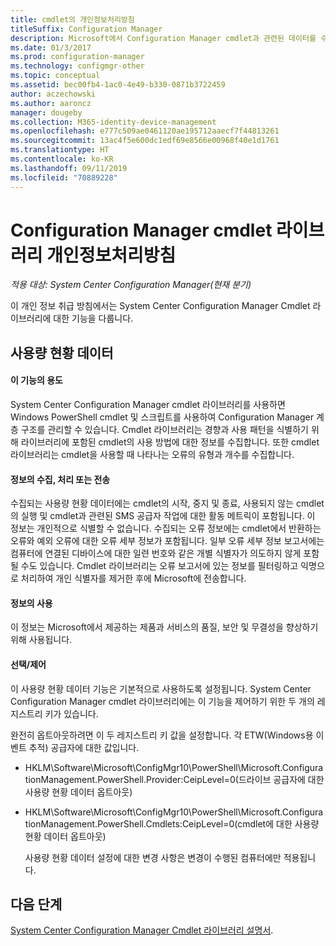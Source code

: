 ```yaml
---
title: cmdlet의 개인정보처리방침
titleSuffix: Configuration Manager
description: Microsoft에서 Configuration Manager cmdlet과 관련된 데이터를 수집하고 사용하는 방법을 알아봅니다.
ms.date: 01/3/2017
ms.prod: configuration-manager
ms.technology: configmgr-other
ms.topic: conceptual
ms.assetid: bec00fb4-1ac0-4e49-b330-0871b3722459
author: aczechowski
ms.author: aaroncz
manager: dougeby
ms.collection: M365-identity-device-management
ms.openlocfilehash: e777c509ae0461120ae195712aaecf7f44813261
ms.sourcegitcommit: 13ac4f5e600dc1edf69e8566e00968f40e1d1761
ms.translationtype: HT
ms.contentlocale: ko-KR
ms.lasthandoff: 09/11/2019
ms.locfileid: "70889228"
---
```

# <a name="configuration-manager-cmdlet-library-privacy-statement"></a>Configuration Manager cmdlet 라이브러리 개인정보처리방침

*적용 대상: System Center Configuration Manager(현재 분기)*

이 개인 정보 취급 방침에서는 System Center Configuration Manager Cmdlet 라이브러리에 대한 기능을 다룹니다.  

## <a name="usage-data"></a>사용량 현황 데이터  

#### <a name="what-this-feature-does"></a>이 기능의 용도

System Center Configuration Manager cmdlet 라이브러리를 사용하면 Windows PowerShell cmdlet 및 스크립트를 사용하여 Configuration Manager 계층 구조를 관리할 수 있습니다. Cmdlet 라이브러리는 경향과 사용 패턴을 식별하기 위해 라이브러리에 포함된 cmdlet의 사용 방법에 대한 정보를 수집합니다. 또한 cmdlet 라이브러리는 cmdlet을 사용할 때 나타나는 오류의 유형과 개수를 수집합니다.  

#### <a name="information-collected-processed-or-transmitted"></a>정보의 수집, 처리 또는 전송
   
수집되는 사용량 현황 데이터에는 cmdlet의 시작, 중지 및 종료, 사용되지 않는 cmdlet의 실행 및 cmdlet과 관련된 SMS 공급자 작업에 대한 활동 메트릭이 포함됩니다. 이 정보는 개인적으로 식별할 수 없습니다. 수집되는 오류 정보에는 cmdlet에서 반환하는 오류와 예외 오류에 대한 오류 세부 정보가 포함됩니다. 일부 오류 세부 정보 보고서에는 컴퓨터에 연결된 디바이스에 대한 일련 번호와 같은 개별 식별자가 의도하지 않게 포함될 수도 있습니다. Cmdlet 라이브러리는 오류 보고서에 있는 정보를 필터링하고 익명으로 처리하여 개인 식별자를 제거한 후에 Microsoft에 전송합니다.  

#### <a name="use-of-information"></a>정보의 사용
   
이 정보는 Microsoft에서 제공하는 제품과 서비스의 품질, 보안 및 무결성을 향상하기 위해 사용됩니다.  

#### <a name="choicecontrol"></a>선택/제어   

이 사용량 현황 데이터 기능은 기본적으로 사용하도록 설정됩니다. System Center Configuration Manager cmdlet 라이브러리에는 이 기능을 제어하기 위한 두 개의 레지스트리 키가 있습니다.  

 완전히 옵트아웃하려면 이 두 레지스트리 키 값을 설정합니다. 각 ETW(Windows용 이벤트 추적) 공급자에 대한 값입니다.  

- HKLM\Software\Microsoft\ConfigMgr10\PowerShell\Microsoft.ConfigurationManagement.PowerShell.Provider:CeipLevel=0(드라이브 공급자에 대한 사용량 현황 데이터 옵트아웃)  

- HKLM\Software\Microsoft\ConfigMgr10\PowerShell\Microsoft.ConfigurationManagement.PowerShell.Cmdlets:CeipLevel=0(cmdlet에 대한 사용량 현황 데이터 옵트아웃)  

  사용량 현황 데이터 설정에 대한 변경 사항은 변경이 수행된 컴퓨터에만 적용됩니다.  


## <a name="next-steps"></a>다음 단계

[System Center Configuration Manager Cmdlet 라이브러리 설명서](https://docs.microsoft.com/powershell/sccm/configurationmanager/).   
